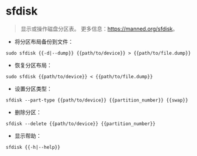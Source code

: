 # sfdisk

> 显示或操作磁盘分区表。
> 更多信息：<https://manned.org/sfdisk>。

- 将分区布局备份到文件：

`sudo sfdisk {{-d|--dump}} {{path/to/device}} > {{path/to/file.dump}}`

- 恢复分区布局：

`sudo sfdisk {{path/to/device}} < {{path/to/file.dump}}`

- 设置分区类型：

`sfdisk --part-type {{path/to/device}} {{partition_number}} {{swap}}`

- 删除分区：

`sfdisk --delete {{path/to/device}} {{partition_number}}`

- 显示帮助：

`sfdisk {{-h|--help}}`